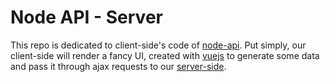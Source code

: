 # Node API - Server

This repo is dedicated to client-side's code of [node-api](https://github.com/jlozovei/node-api). Put simply, our client-side will render a fancy UI, created with [vuejs](https://vuejs.org) to generate some data and pass it through ajax requests to our [server-side](https://github.com/jlozovei/node-api-server).